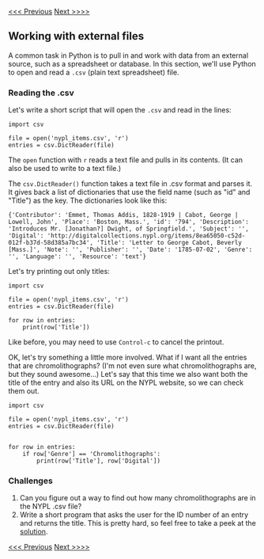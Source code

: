 [<<< Previous](motivate.md) [Next >>>>](resources.md)

## Working with external files

A common task in Python is to pull in and work with data from an external source, such as a spreadsheet or database. In this section, we'll use Python to open and read a `.csv` (plain text spreadsheet) file.

### Reading the .csv

Let's write a short script that will open the `.csv` and read in the lines:

```
import csv

file = open('nypl_items.csv', 'r')
entries = csv.DictReader(file)
```

The `open` function with `r` reads a text file and pulls in its contents. (It can also be used to write to a text file.)

The `csv.DictReader()` function takes a text file in .csv format and parses it. It gives back a list of dictionaries that use the field name (such as "id" and "Title") as the key. The dictionaries look like this:

```
{'Contributor': 'Emmet, Thomas Addis, 1828-1919 | Cabot, George | Lowell, John', 'Place': 'Boston, Mass.', 'id': '794', 'Description': 'Introduces Mr. [Jonathan?] Dwight, of Springfield.', 'Subject': '', 'Digital': 'http://digitalcollections.nypl.org/items/8ea65050-c52d-012f-b37d-58d385a7bc34', 'Title': 'Letter to George Cabot, Beverly [Mass.]', 'Note': '', 'Publisher': '', 'Date': '1785-07-02', 'Genre': '', 'Language': '', 'Resource': 'text'}
```

Let's try printing out only titles:

```
import csv

file = open('nypl_items.csv', 'r')
entries = csv.DictReader(file)

for row in entries:
    print(row['Title'])
```

Like before, you may need to use `Control-c` to cancel the printout.

OK, let's try something a little more involved. What if I want all the entries that are chromolithographs? (I'm not even sure what chromolithographs are, but they sound awesome...) Let's say that this time we also want both the title of the entry and also its URL on the NYPL website, so we can check them out.

```
import csv

file = open('nypl_items.csv', 'r')
entries = csv.DictReader(file)


for row in entries:
    if row['Genre'] == 'Chromolithographs':
        print(row['Title'], row['Digital'])
```

### Challenges

1. Can you figure out a way to find out how many chromolithographs are in the NYPL .csv file?
2. Write a short program that asks the user for the ID number of an entry and returns the title. This is pretty hard, so feel free to take a peek at the [solution](ask_csv.py).

[<<< Previous](motivate.md) [Next >>>>](resources.md)
